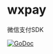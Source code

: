 # wxpay
微信支付SDK

[![GoDoc](https://godoc.org/github.com/xiaojiaoyu100/wxpay?status.svg)](https://godoc.org/github.com/xiaojiaoyu100/wxpay)
